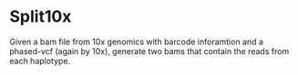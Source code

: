 # Split10x

Given a bam file from 10x genomics with barcode inforamtion 
and a phased-vcf (again by 10x), generate two bams that contain 
the reads from each haplotype.

